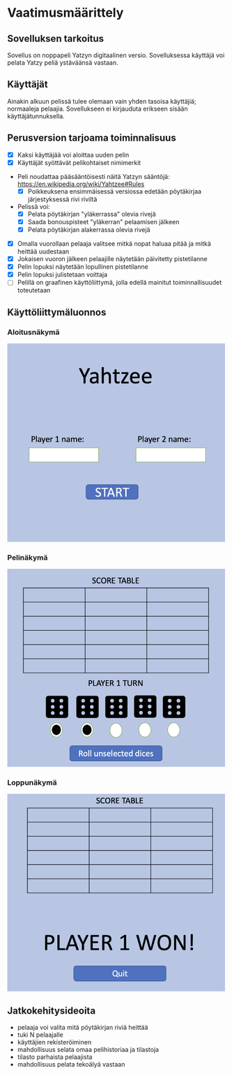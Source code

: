 # Vaatimusmäärittely

## Sovelluksen tarkoitus
Sovellus on noppapeli Yatzyn digitaalinen versio. Sovelluksessa käyttäjä voi pelata Yatzy peliä ystäväänsä vastaan.

## Käyttäjät
Ainakin alkuun pelissä tulee olemaan vain yhden tasoisa käyttäjiä; normaaleja pelaajia. Sovellukseen ei kirjauduta erikseen sisään käyttäjätunnuksella.

## Perusversion tarjoama toiminnalisuus  

- [x] Kaksi käyttäjää voi aloittaa uuden pelin
- [x] Käyttäjät syöttävät pelikohtaiset nimimerkit
- Peli noudattaa pääsääntöisesti näitä Yatzyn sääntöjä: https://en.wikipedia.org/wiki/Yahtzee#Rules
    - [x] Poikkeuksena ensimmäisessä versiossa edetään pöytäkirjaa järjestyksessä rivi riviltä
- Pelissä voi:
    - [x] Pelata pöytäkirjan "yläkerrassa" olevia rivejä
    - [x] Saada bonouspisteet "yläkerran" pelaamisen jälkeen
    - [x] Pelata pöytäkirjan alakerrassa olevia rivejä
- [x] Omalla vuorollaan pelaaja valitsee mitkä nopat haluaa pitää ja mitkä heittää uudestaan
- [x] Jokaisen vuoron jälkeen pelaajille näytetään päivitetty pistetilanne
- [x] Pelin lopuksi näytetään lopullinen pistetilanne
- [x] Pelin lopuksi julistetaan voittaja
- [ ] Pelillä on graafinen käyttöliittymä, jolla edellä mainitut toiminnallisuudet toteutetaan

## Käyttöliittymäluonnos

### Aloitusnäkymä
<img src="https://github.com/ulmala/ot-harjoitustyo/blob/master/dokumentaatio/imgs/start.png?raw=true" width="500">

### Pelinäkymä

<img src="https://github.com/ulmala/ot-harjoitustyo/blob/master/dokumentaatio/imgs/play.png?raw=true" width="500">

### Loppunäkymä
<img src="https://github.com/ulmala/ot-harjoitustyo/blob/master/dokumentaatio/imgs/end.png?raw=true" width="500">

## Jatkokehitysideoita
- pelaaja voi valita mitä pöytäkirjan riviä heittää
- tuki N pelaajalle
- käyttäjien rekisteröiminen
- mahdollisuus selata omaa pelihistoriaa ja tilastoja
- tilasto parhaista pelaajista
- mahdollisuus pelata tekoälyä vastaan